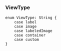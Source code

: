 ### ViewType
```
enum ViewType: String {
	case label
	case image
	case labeledImage
	case container
	case custom
}
```